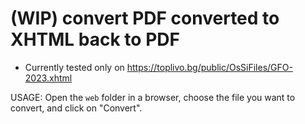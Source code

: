 # (WIP) convert PDF converted to XHTML back to PDF

- Currently tested only on https://toplivo.bg/public/OsSiFiles/GFO-2023.xhtml

USAGE: Open the `web` folder in a browser, choose the file you want to convert, and click on "Convert".

